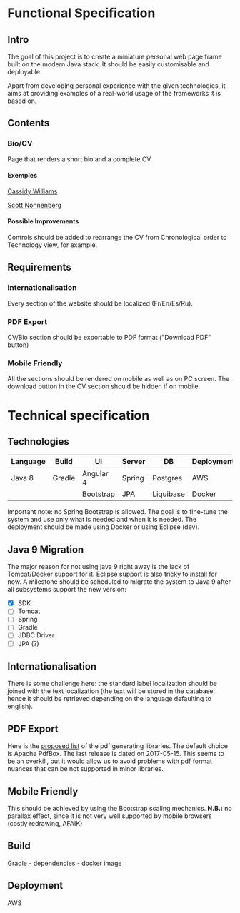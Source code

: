 # Functional Specification
## Intro
The goal of this project is to create a miniature personal web page frame built on the modern Java stack. It should be easily customisable and deployable. 

Apart from developing personal experience with the given technologies, it aims at providing examples of a real-world usage of the frameworks it is based on.

## Contents

### Bio/CV
Page that renders a short bio and a complete CV.

#### Exemples
[Cassidy Williams](http://cassidoo.co/)

[Scott Nonnenberg](https://scottnonnenberg.com/)

#### Possible Improvements
Controls should be added to rearrange the CV from Chronological order to Technology view, for example.


## Requirements
### Internationalisation
Every section of the website should be localized (Fr/En/Es/Ru).

### PDF Export
CV/Bio section should be exportable to PDF format ("Download PDF" button)

### Mobile Friendly
All the sections should be rendered on mobile as well as on PC screen. The download button in the CV section should be hidden if on mobile.



# Technical specification
## Technologies


| Language | Build | UI |  Server | DB | Deployment
|---|---|---|---|---|---
|Java 8| Gradle | Angular 4 | Spring | Postgres | AWS
||| Bootstrap | JPA | Liquibase | Docker

Important note: no Spring Bootstrap is allowed. The goal is to fine-tune the system and use only what is needed and when it is needed. The deployment should be made using Docker or using Eclipse (dev).

## Java 9 Migration
The major reason for not using java 9 right away is the lack of Tomcat/Docker support for it. Eclipse support is also tricky to install for now. A milestone should be scheduled to migrate the system to Java 9 after all subsystems support the new version:

- [x] SDK 
- [ ] Tomcat
- [ ] Spring
- [ ] Gradle
- [ ] JDBC Driver
- [ ] JPA (?)

## Internationalisation
There is some challenge here: the standard label localization should be joined with the text localization (the text will be stored in the database, hence it should be retrieved depending on the language defaulting to english).

## PDF Export
Here is the [proposed list](https://stackoverflow.com/questions/2510560/pdf-library-for-java) of the pdf generating libraries. The default choice is Apache PdfBox. The last release is dated on 2017-05-15. This seems to be an overkill, but it would allow us to avoid problems with pdf format nuances that can be not supported in minor libraries.

## Mobile Friendly
This should be achieved by using the Bootstrap scaling mechanics.
**N.B.:** no parallax effect, since it is not very well supported by mobile browsers (costly redrawing, AFAIK)

## Build
Gradle - dependencies - docker image
## Deployment
AWS
